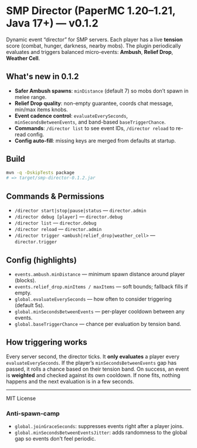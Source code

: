 # SMP Director (PaperMC 1.20–1.21, Java 17+) — v0.1.2

Dynamic event “director” for SMP servers. Each player has a live **tension** score (combat, hunger, darkness, nearby mobs). The plugin periodically evaluates and triggers balanced micro-events: **Ambush**, **Relief Drop**, **Weather Cell**.

## What's new in 0.1.2
- **Safer Ambush spawns**: `minDistance` (default 7) so mobs don’t spawn in melee range.
- **Relief Drop quality**: non-empty guarantee, coords chat message, min/max items knobs.
- **Event cadence control**: `evaluateEverySeconds`, `minSecondsBetweenEvents`, and band-based `baseTriggerChance`.
- **Commands**: `/director list` to see event IDs, `/director reload` to re-read config.
- **Config auto-fill**: missing keys are merged from defaults at startup.

## Build
```bash
mvn -q -DskipTests package
# => target/smp-director-0.1.2.jar
```

## Commands & Permissions
- `/director start|stop|pause|status` — `director.admin`
- `/director debug [player]` — `director.debug`
- `/director list` — `director.debug`
- `/director reload` — `director.admin`
- `/director trigger <ambush|relief_drop|weather_cell>` — `director.trigger`

## Config (highlights)
- `events.ambush.minDistance` — minimum spawn distance around player (blocks).
- `events.relief_drop.minItems / maxItems` — soft bounds; fallback fills if empty.
- `global.evaluateEverySeconds` — how often to consider triggering (default 5s).
- `global.minSecondsBetweenEvents` — per-player cooldown between any events.
- `global.baseTriggerChance` — chance per evaluation by tension band.

## How triggering works
Every server second, the director ticks. It **only evaluates** a player every `evaluateEverySeconds`. If the player’s `minSecondsBetweenEvents` gap has passed, it rolls a chance based on their tension band. On success, an event is **weighted** and checked against its own cooldown. If none fits, nothing happens and the next evaluation is in a few seconds.

---

MIT License

### Anti-spawn-camp
- `global.joinGraceSeconds`: suppresses events right after a player joins.
- `global.minSecondsBetweenEventsJitter`: adds randomness to the global gap so events don't feel periodic.
